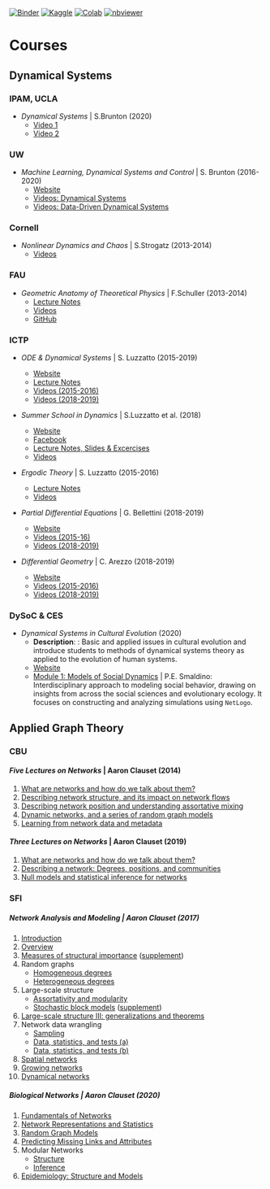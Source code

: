 [![Binder](https://mybinder.org/badge_logo.svg)](https://mybinder.org/v2/gh/pitmonticone/AppliedDynamicalSystems/master)
[![Kaggle](https://kaggle.com/static/images/open-in-kaggle.svg)]()
[![Colab](https://colab.research.google.com/assets/colab-badge.svg)](https://colab.research.google.com/github/pitmonticone/AppliedDynamicalSystems/blob/master)
[![nbviewer](https://github.com/jupyter/design/blob/master/logos/Badges/nbviewer_badge.svg)](https://nbviewer.jupyter.org/github/pitmonticone/AppliedDynamicalSystems/)

# Courses 

## Dynamical Systems 

### IPAM, UCLA

* *Dynamical Systems* | S.Brunton (2020)
  * [Video 1](https://www.youtube.com/watch?v=2VBN_dJZLWc)
  * [Video 2](https://www.youtube.com/watch?v=HgeC0-VIUtc)

### UW

* *Machine Learning, Dynamical Systems and Control* | S. Brunton (2016-2020)
  * [Website](http://databookuw.com)
  * [Videos: Dynamical Systems](https://www.youtube.com/playlist?list=PLMrJAkhIeNNTE4BMbTMSQgk_elqfum7zf)
  * [Videos: Data-Driven Dynamical Systems](https://www.youtube.com/playlist?list=PLMrJAkhIeNNR6DzT17-MM1GHLkuYVjhyt)
  
### Cornell 

* *Nonlinear Dynamics and Chaos* | S.Strogatz (2013-2014)
  * [Videos](https://www.youtube.com/playlist?list=PLbN57C5Zdl6j_qJA-pARJnKsmROzPnO9V)

### FAU 

* *Geometric Anatomy of Theoretical Physics* | F.Schuller (2013-2014)
  * [Lecture Notes](https://drive.google.com/file/d/1nchF1fRGSY3R3rP1QmjUg7fe28tAS428/view?usp=sharing)
  * [Videos](https://www.youtube.com/playlist?list=PLPH7f_7ZlzxTi6kS4vCmv4ZKm9u8g5yic)
  * [GitHub](https://github.com/sreahw/schuller-geometric)
 
### ICTP 

* *ODE & Dynamical Systems* | S. Luzzatto (2015-2019)
  * [Website](https://www.ictp.it/research/math/math-diploma/ode-and-dynamical-systems.aspx)
  * [Lecture Notes](https://drive.google.com/file/d/1UavyyH_SRWj7uBMdWpqImayBf7krjIoL/view?usp=sharing)
  * [Videos (2015-2016)](https://www.youtube.com/playlist?list=PLLq_gUfXAnkmC-VWIJ_HW8cdOZLEtHfXJ)
  * [Videos (2018-2019)](https://www.youtube.com/watch?v=jwwSk0lstLI&list=PLp0hSY2uBeP-sZGxd5eqUkjypU250u1SV&index=2)
  
* *Summer School in Dynamics* | S.Luzzatto et al. (2018) 
  * [Website](http://indico.ictp.it/event/8325/)
  * [Facebook](https://www.facebook.com/pg/DynamicalSystemsICTP/videos/?ref=page_internal)
  * [Lecture Notes, Slides & Excercises](http://www.maths.dur.ac.uk/users/irene.pasquinelli/dyn/ICTP.html)
  * [Videos](https://www.youtube.com/playlist?list=PLLq_gUfXAnkmlNq27K_vVgJaXdUljEQuT)
  
* *Ergodic Theory* | S. Luzzatto (2015-2016)
  * [Lecture Notes](https://drive.google.com/file/d/1_XGMWvUJGflLrQA8jL340p0lzyyNfQV6/view?usp=sharing)
  * [Videos](https://www.youtube.com/playlist?list=PLLq_gUfXAnknPu2yX0RR_nlHzohmko_t9)
  
* *Partial Differential Equations* | G. Bellettini (2018-2019)
  * [Website](https://www.ictp.it/research/math/math-diploma/partial-differential-equations.aspx)
  * [Videos (2015-16)](https://www.youtube.com/playlist?list=PLLq_gUfXAnkkvL_UoCGivS0wOYhwCtczI)
  * [Videos (2018-2019)](https://www.youtube.com/watch?v=oBLqi8pgVsY&list=PLp0hSY2uBeP8rJrpJpx1aiPiuZaz4ouXu&index=2)

* *Differential Geometry* | C. Arezzo (2018-2019)
  * [Website](https://www.ictp.it/research/math/math-diploma/differential-geometry.aspx)
  * [Videos (2015-2016)](https://www.youtube.com/playlist?list=PLLq_gUfXAnkl5JArcktbOrIUeR5rra-Gz)
  * [Videos (2018-2019)](https://www.youtube.com/watch?v=9mY2z-147Pc&list=PLp0hSY2uBeP_2dottSdX0eLPV_but7UAG&index=2)

### DySoC & CES

* *Dynamical Systems in Cultural Evolution* (2020)
  * **Description**: : Basic and applied issues in cultural evolution and introduce students to methods of dynamical systems theory as applied to the evolution of human systems.
  * [Website](http://www.dysoc.org/cesmodules/)
  * [Module 1: Models of Social Dynamics](http://www.dysoc.org/cesmodules/social_dynamics_module) | P.E. Smaldino: Interdisciplinary approach to modeling social behavior, drawing on insights from across the social sciences and evolutionary ecology. It focuses on constructing and analyzing simulations using `NetLogo`.

## Applied Graph Theory 

### CBU

#### *Five Lectures on Networks* | Aaron Clauset (2014)

1. [What are networks and how do we talk about them?](http://tuvalu.santafe.edu/~aaronc/slides/Clauset_CSSS2014_Networks_1.pdf)
1. [Describing network structure, and its impact on network flows](http://tuvalu.santafe.edu/~aaronc/slides/Clauset_CSSS2014_Networks_2.pdf)
1. [Describing network position and understanding assortative mixing](http://tuvalu.santafe.edu/~aaronc/slides/Clauset_CSSS2014_Networks_3.pdfhttp://tuvalu.santafe.edu/~aaronc/slides/Clauset_CSSS2014_Networks_4.pdf)
1. [Dynamic networks, and a series of random graph models](http://tuvalu.santafe.edu/~aaronc/slides/Clauset_CSSS2014_Networks_4.pdf)
1. [Learning from network data and metadata](http://tuvalu.santafe.edu/~aaronc/slides/Clauset_CSSS2014_Networks_5.pdf)

#### *Three Lectures on Networks* | Aaron Clauset (2019)

1. [What are networks and how do we talk about them?](http://tuvalu.santafe.edu/~aaronc/slides/Clauset_2019_CSSS_Networks_1.pdf)
1. [Describing a network: Degrees, positions, and communities](http://tuvalu.santafe.edu/~aaronc/slides/Clauset_2019_CSSS_Networks_2.pdf)
1. [Null models and statistical inference for networks](http://tuvalu.santafe.edu/~aaronc/slides/Clauset_2019_CSSS_Networks_3.pdf)

### SFI 

##### *Network Analysis and Modeling* | Aaron Clauset (2017)

1. [Introduction](http://tuvalu.santafe.edu/~aaronc/courses/5352/csci5352_2017_L0.pdf)
1. [Overview](http://tuvalu.santafe.edu/~aaronc/courses/5352/csci5352_2017_L1.pdf)
1. [Measures of structural importance](http://tuvalu.santafe.edu/~aaronc/courses/5352/csci5352_2017_L2.pdf) ([supplement](http://tuvalu.santafe.edu/~aaronc/courses/5352/csci5352_2017_L2_supplement.pdf))
1. Random graphs
    * [Homogeneous degrees](http://tuvalu.santafe.edu/~aaronc/courses/5352/csci5352_2017_L3.pdf) 
    * [Heterogeneous degrees](http://tuvalu.santafe.edu/~aaronc/courses/5352/csci5352_2017_L4.pdf) 
1. Large-scale structure 
    * [Assortativity and modularity](http://tuvalu.santafe.edu/~aaronc/courses/5352/csci5352_2017_L5.pdf) 
    * [Stochastic block models](http://tuvalu.santafe.edu/~aaronc/courses/5352/csci5352_2017_L6.pdf) ([supplement](http://tuvalu.santafe.edu/~aaronc/courses/5352/csci5352_2017_L6_supplement.pdf))
1. [Large-scale structure III: generalizations and theorems](http://tuvalu.santafe.edu/~aaronc/courses/5352/csci5352_2017_L8.pdf)
1. Network data wrangling
    * [Sampling](http://tuvalu.santafe.edu/~aaronc/courses/5352/csci5352_2017_L9.pdf)
    * [Data, statistics, and tests (a)](http://tuvalu.santafe.edu/~aaronc/courses/5352/csci5352_2017_L10a.pdf) 
    * [Data, statistics, and tests (b)](http://tuvalu.santafe.edu/~aaronc/courses/5352/csci5352_2017_L10b.pdf) 
1. [Spatial networks](http://tuvalu.santafe.edu/~aaronc/courses/5352/csci5352_2017_L11.pdf)
1. [Growing networks](http://tuvalu.santafe.edu/~aaronc/courses/5352/csci5352_2017_L12.pdf)
1. [Dynamical networks](http://tuvalu.santafe.edu/~aaronc/courses/5352/csci5352_2017_L13.pdf)

##### *Biological Networks* | Aaron Clauset (2020)

1. [Fundamentals of Networks](http://tuvalu.santafe.edu/~aaronc/courses/3352/csci3352_2020_L1.pdf)
1. [Network Representations and Statistics](http://tuvalu.santafe.edu/~aaronc/courses/3352/csci3352_2020_L2.pdfhttp://tuvalu.santafe.edu/~aaronc/courses/3352/csci3352_2020_L3.pdf)
1. [Random Graph Models](http://tuvalu.santafe.edu/~aaronc/courses/3352/csci3352_2020_L3.pdf)
1. [Predicting Missing Links and Attributes](http://tuvalu.santafe.edu/~aaronc/courses/3352/csci3352_2020_L4.pdf) 
1. Modular Networks
   * [Structure](http://tuvalu.santafe.edu/~aaronc/courses/3352/csci3352_2020_L5.pdf) 
   * [Inference](http://tuvalu.santafe.edu/~aaronc/courses/3352/csci3352_2020_L6.pdf) 
1. [Epidemiology: Structure and Models](http://tuvalu.santafe.edu/~aaronc/courses/3352/csci3352_2020_L8.pdf)
 
